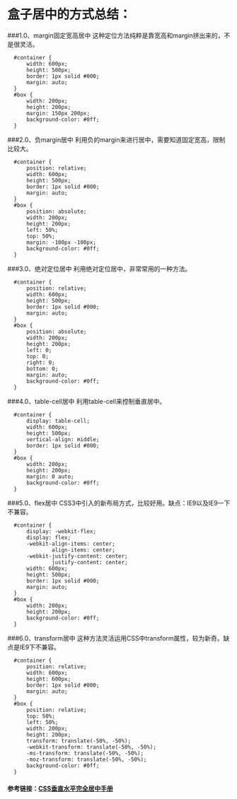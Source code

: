 # 盒子居中的方式总结：
###1.0、margin固定宽高居中
  这种定位方法纯粹是靠宽高和margin拼出来的，不是很灵活。
    
      #container {
          width: 600px;
          height: 500px;
          border: 1px solid #000;
          margin: auto;
      }
      #box {
          width: 200px;
          height: 200px;
          margin: 150px 200px;
          background-color: #0ff;
      }  
      
###2.0、负margin居中
  利用负的margin来进行居中，需要知道固定宽高，限制比较大。
  
      #container {
          position: relative;
          width: 600px;
          height: 500px;
          border: 1px solid #000;
          margin: auto;
      }
      #box {
          position: absolute;
          width: 200px;
          height: 200px;
          left: 50%;
          top: 50%;
          margin: -100px -100px;
          background-color: #0ff;
      } 

###3.0、绝对定位居中
  利用绝对定位居中，非常常用的一种方法。
  
      #container {
          position: relative;
          width: 600px;
          height: 500px;
          border: 1px solid #000;
          margin: auto;
      }
      #box {
          position: absolute;
          width: 200px;
          height: 200px;
          left: 0;
          top: 0;
          right: 0;
          bottom: 0;
          margin: auto;
          background-color: #0ff;
      }  
       
###4.0、table-cell居中
  利用table-cell来控制垂直居中。
  
      #container {
          display: table-cell;
          width: 600px;
          height: 500px;
          vertical-align: middle;
          border: 1px solid #000;
      }
      #box {
          width: 200px;
          height: 200px;
          margin: 0 auto;
          background-color: #0ff;
      } 
                 
###5.0、flex居中
  CSS3中引入的新布局方式，比较好用。缺点：IE9以及IE9一下不兼容。
  
      #container {
          display: -webkit-flex;
          display: flex;
          -webkit-align-items: center;
                  align-items: center;
          -webkit-justify-content: center;
                  justify-content: center;
          width: 600px;
          height: 500px;
          border: 1px solid #000;
          margin: auto;
      }
      #box {
          width: 200px;
          height: 200px;
          background-color: #0ff;
      }   

###6.0、transform居中
  这种方法灵活运用CSS中transform属性，较为新奇。缺点是IE9下不兼容。
  
      #container {
          position: relative;
          width: 600px;
          height: 600px;
          border: 1px solid #000;
          margin: auto;
      }
      #box {
          position: relative;
          top: 50%;
          left: 50%;
          width: 200px;
          height: 200px;
          transform: translate(-50%, -50%);
          -webkit-transform: translate(-50%, -50%);
          -ms-transform: translate(-50%, -50%);
          -moz-transform: translate(-50%, -50%);
          background-color: #0ff;
      }                        
                       
#### 参考链接：[CSS垂直水平完全居中手册](http://ourjs.com/detail/54092637f50bcc0a66000004)      


		
